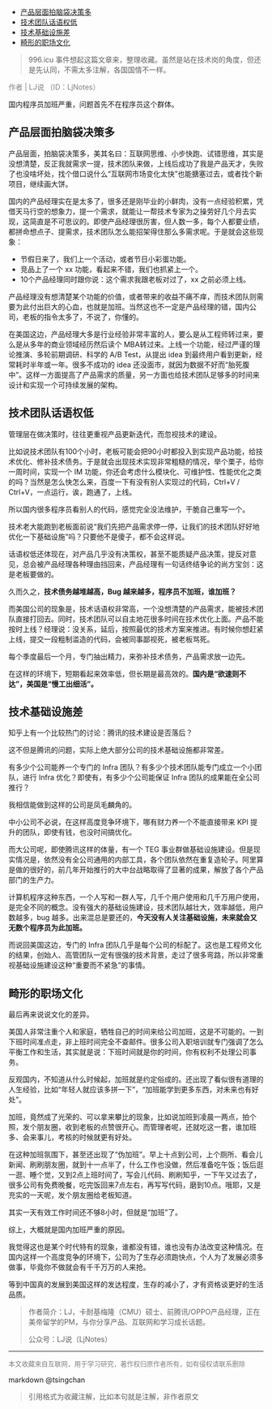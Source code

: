 
<!-- TOC -->

- [产品层面拍脑袋决策多](#产品层面拍脑袋决策多)
- [技术团队话语权低](#技术团队话语权低)
- [技术基础设施差](#技术基础设施差)
- [畸形的职场文化](#畸形的职场文化)

<!-- /TOC -->
> 996.icu 事件想起这篇文章来，整理收藏。虽然是站在技术岗的角度，但还是先认同，不需太多注解，各国国情不一样。





<font color="grey">作者 | LJ说 （ID：LjNotes）</font>

国内程序员加班严重，问题首先不在程序员这个群体。

## 产品层面拍脑袋决策多


产品层面，拍脑袋决策多，美其名曰：互联网思维、小步快跑、试错思维，其实是没想清楚，反正我就需求一提，技术团队来做，上线后成功了我是产品天才，失败了也没啥坏处，找个借口说什么“互联网市场变化太快”也能搪塞过去，或者找个新项目，继续画大饼。

国内的产品经理实在是太多了，很多还是刚毕业的小鲜肉，没有一点经验积累，凭借天马行空的想象力，提一个需求，就能让一帮技术专家为之操劳好几个月去实现，这简直是不可思议的。即使产品经理很厉害，但人数一多，每个人都要业绩，都拼命想点子、提需求，技术团队怎么能招架得住那么多需求呢。于是就会这些现象：

- 节假日来了，我们上一个活动，或者节日小彩蛋功能。
- 竞品上了一个 xx 功能，看起来不错，我们也抓紧上一个。
- 10个产品经理同时跟你说：这个需求我跟老板对过了，xx 之前必须上线。

产品经理没有想清楚某个功能的价值，或者带来的收益不痛不痒，而技术团队则需要为此付出巨大的心血，也就是加班。当然这也不一定是产品经理的错，国内公司，老板的指令太多了，不说了，你懂的。

在美国这边，产品经理大多是行业经验非常丰富的人，要么是从工程师转过来，要么是从多年的商业领域经历然后读个 MBA转过来。上线一个功能，经过严谨的理论推演、多轮前期调研、科学的 A/B Test，从提出 idea 到最终用户看到更新，经常耗时半年或一年。很多不成功的 idea 还没面市，就因为数据不好而“胎死腹中”。这样一方面提高了产品需求的质量，另一方面也给技术团队足够多的时间来设计和实现一个可持续发展的架构。


## 技术团队话语权低

管理层在做决策时，往往更重视产品更新迭代，而忽视技术的建设。

比如说技术团队有100个小时，老板可能会把90小时都投入到实现产品功能，给技术优化、修补技术债务。于是就会出现技术实现非常粗糙的情况，举个栗子，给你一周时间，实现一个 IM 功能，你还会考虑什么模块化、可维护性、性能优化之类的吗？当然是怎么快怎么来，百度一下有没有别人实现过的代码，Ctrl+V / Ctrl+V，一点运行，诶，跑通了，上线。

所以国内很多程序员看别人的代码，感觉完全没法维护，干脆自己重写一个。

技术老大能跑到老板面前说“我们先把产品需求停一停，让我们的技术团队好好地优化一下基础设施”吗？只要他不是傻子，都不会这样说。

话语权低还体现在，对产品几乎没有决策权，甚至不能质疑产品决策，提反对意见，总会被产品经理各种理由挡回来，产品经理有一句话终结争论的尚方宝剑：这是老板要做的。

久而久之，**技术债务越堆越高，Bug 越来越多，程序员不加班，谁加班？**

而美国公司的现象是，技术话语权非常高，一个没想清楚的产品需求，能被技术团队直接打回去。同时，技术团队可以自主地花很多时间在技术优化上面。产品不能按时上线？经理说：没关系，延后，按照最优的技术方案来推进。有时候你想赶紧上线，提交一段粗制滥造的代码，会被同事鄙视死，被老板骂死。

每个季度最后一个月，专门抽出精力，来弥补技术债务，产品需求放一边先。

在这样的环境下，短期看起来效率低，但长期是最高效的。**国内是“欲速则不达”，美国是“慢工出细活”。**



## 技术基础设施差



知乎上有一个比较热门的讨论：腾讯的技术建设是否落后？

这不但是腾讯的问题，实际上绝大部分公司的技术基础设施都非常差。

有多少个公司能养一个专门的 Infra 团队？有多少个技术团队能专门成立一个小团队，进行 Infra 优化？即使有，有多少个公司能保证 Infra 团队的成果能在全公司推行？

我相信能做到这样的公司是凤毛麟角的。

中小公司不必说，在这样高度竞争环境下，哪有财力养一个不能直接带来 KPI 提升的团队，即使有钱，也没时间搞优化。

而大公司呢，即使腾讯这样的体量，有一个 TEG 事业群做基础设施建设。但是现实情况是，依然没有全公司通用的内部工具，各个团队依然在重复造轮子。阿里算是做的很好的，前几年开始推行的大中台战略取得了显著的成果，解放了各个产品部门的生产力。

计算机程序这种东西，一个人写和一群人写，几千个用户使用和几千万用户使用，是完全不同的概念。没有强大的基础设施建设，技术团队越壮大，效率越低，用户数越多，bug 越多。出来混总是要还的，**今天没有人关注基础设施，未来就会又无数个程序员为此加班。**

而说回美国这边，专门的 Infra 团队几乎是每个公司的标配了。这也是工程师文化的结果，创始人、高管团队一定有很强的技术背景，走过了很多弯路，所以非常重视基础设施建设这种“重要而不紧急”的事情。



## 畸形的职场文化



最后再来说说文化的差异。

美国人非常注重个人和家庭，牺牲自己的时间来给公司加班，这是不可能的。一到下班时间准点走，非上班时间完全不查邮件。很多公司入职培训就专门强调了怎么平衡工作和生活，其实就是说：下班时间就是你的时间，你有权利不处理公司事务。

反观国内，不知道从什么时候起，加班就是约定俗成的。还出现了看似很有道理的人生经验，比如“年轻人就应该多拼一下”，“加班能学到更多东西，对未来也有好处”。

加班，竟然成了光荣的、可以拿来攀比的现象，比如说加班到凌晨一两点，拍个照，发个朋友圈，收到老板的点赞很开心。而管理者呢，还就吃这一套，谁加班多、会来事儿，考核的时候就更有好处。

在这种加班氛围下，甚至还出现了“伪加班”。早上十点到公司，上个厕所、看会儿新闻、刷刷朋友圈，就到十一点半了，什么工作也没做，然后准备吃午饭；饭后逛一逛、睡个觉，又到2点上班时间了，写会儿代码、刷刷知乎，一下午又过去了，很多公司有免费晚餐，吃完饭回来7点左右，再写写代码，磨到10点。哦耶，又是充实的一天呢，发个朋友圈给老板知道。

其实一天有效工作时间还不够8小时，但就是“加班”了。

综上，大概就是国内加班严重的原因。

我觉得这也是某个时代特有的现象，谁都没有错，谁也没有办法改变这种情况。在国内这样一个高度竞争的环境下，公司为了生存必须跑快点，个人为了发展必须多做事，毕竟你不做就会有千千万万的人来抢。

等到中国真的发展到美国这样的发达程度，生存的减小了，才有资格谈更好的生活品质。

> 作者简介：LJ，卡耐基梅隆（CMU）硕士、前腾讯/OPPO产品经理，正在美帝留学的PM，与你分享产品、互联网和学习成长话题。
> 
> 公众号：LJ说（LjNotes）


----
<font size=2 color='grey'>本文收藏来自互联网，用于学习研究，著作权归原作者所有，如有侵权请联系删除</font>

markdown @tsingchan 

> 引用格式为收藏注解，比如本句就是注解，非作者原文
